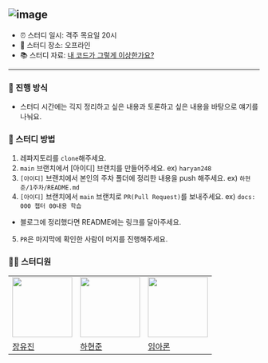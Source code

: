 ## ![image]()

- ⏰ 스터디 일시: 격주 목요일 20시
- 🏫 스터디 장소: 오프라인
- 📚 스터디 자료: [내 코드가 그렇게 이상한가요?](https://www.yes24.com/Product/Goods/119287779?pid=123487&cosemkid=go16868015589416271&gad_source=1&gclid=Cj0KCQiA35urBhDCARIsAOU7QwnvUs-MbeSGBe4SKSZfzckTfODlV2Awj8DZ19_13ZCqzDy-9CTjVboaAjlqEALw_wcB)

---

### 🚀 진행 방식

- 스터디 시간에는 긱지 정리하고 싶은 내용과 토론하고 싶은 내용을 바탕으로 얘기를 나눠요.

### 📌 스터디 방법

1. 레파지토리를 `clone`해주세요.
2. `main` 브랜치에서 [아이디] 브랜치를 만들어주세요. ex) `haryan248`
3. `[아이디]` 브랜치에서 본인의 주차 폴더에 정리한 내용을 push 해주세요. ex) `하현준/1주차/README.md`
4. `[아이디]` 브랜치에서 `main` 브랜치로 `PR(Pull Request)`를 보내주세요. ex) `docs: 000 챕터 00내용 학습`

- 블로그에 정리했다면 README에는 링크를 달아주세요.

5. `PR`은 마지막에 확인한 사람이 머지를 진행해주세요.

### 🏃‍♂️ 스터디원

<table>
  <tr>
    <td>
      <img src="https://avatars.githubusercontent.com/u/46951445?v=4" width="120px" height="120px"/>
    </td>
    <td>
      <img src="https://avatars.githubusercontent.com/u/51049245?v=4" width="120px" height="120px"/>
    </td>
    <td>
      <img src="https://avatars.githubusercontent.com/u/43959582?v=4" width="120px" height="120px"/>
    </td>
  </tr>
  <tr>
    <td>
      <a href="https://github.com/haryan248">
        장유진
      </a>
    </td>
    <td>
      <a href="https://github.com/wontory">
        하현준
      </a>
    </td>
    <td>
      <a href="https://github.com/guesung">
        임아론
      </a>
    </td>
  </tr>
  </table>
